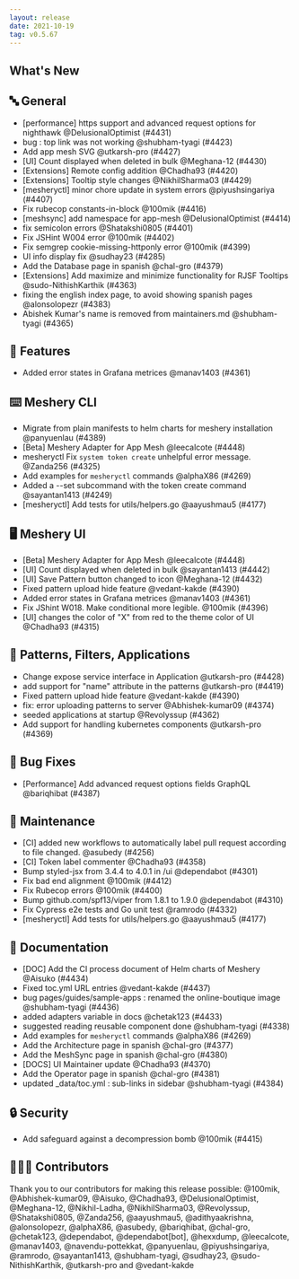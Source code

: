 ```yaml
---
layout: release
date: 2021-10-19
tag: v0.5.67
---
```


## What's New
## 🔤 General
- [performance] https support and advanced request options for nighthawk @DelusionalOptimist (#4431)
-  bug : top link was not working @shubham-tyagi (#4423)
- Add app mesh SVG @utkarsh-pro (#4427)
-  [UI] Count displayed when deleted in bulk @Meghana-12 (#4430)
- [Extensions] Remote config addition @Chadha93 (#4420)
- [Extensions] Tooltip style changes @NikhilSharma03 (#4429)
- [mesheryctl] minor chore update in system errors @piyushsingariya (#4407)
- Fix rubecop constants-in-block @100mik (#4416)
- [meshsync] add namespace for app-mesh @DelusionalOptimist (#4414)
- fix semicolon errors @Shatakshi0805 (#4401)
- Fix JSHint W004 error @100mik (#4402)
- Fix semgrep cookie-missing-httponly error @100mik (#4399)
- UI info display fix @sudhay23 (#4285)
- Add the Database page in spanish @chal-gro (#4379)
- [Extensions] Add maximize and minimize functionality for RJSF Tooltips @sudo-NithishKarthik (#4363)
- fixing the english index page, to avoid showing spanish pages @alonsolopezr (#4383)
- Abishek Kumar's name is removed from maintainers.md @shubham-tyagi (#4365)

## 🚀 Features

- Added error states in Grafana metrices @manav1403 (#4361)

## ⌨️ Meshery CLI

- Migrate from plain manifests to helm charts for meshery installation @panyuenlau (#4389)
- [Beta] Meshery Adapter for App Mesh @leecalcote (#4448)
- mesheryctl Fix `system token create` unhelpful error message. @Zanda256 (#4325)
- Add examples for `mesheryctl` commands @alphaX86 (#4269)
- Added a --set subcommand with the token create command @sayantan1413 (#4249)
- [mesheryctl] Add tests for utils/helpers.go @aayushmau5 (#4177)

## 🖥 Meshery UI

- [Beta] Meshery Adapter for App Mesh @leecalcote (#4448)
- [UI] Count displayed when deleted in bulk @sayantan1413 (#4442)
- [UI] Save Pattern button changed to icon @Meghana-12 (#4432)
- Fixed pattern upload hide feature @vedant-kakde (#4390)
- Added error states in Grafana metrices @manav1403 (#4361)
- Fix JShint W018. Make conditional more legible. @100mik (#4396)
- [UI] changes the color of  "X" from red to the theme color of UI  @Chadha93 (#4315)

## 🔋 Patterns, Filters, Applications

- Change expose service interface in Application @utkarsh-pro (#4428)
- add support for "name" attribute in the patterns @utkarsh-pro (#4419)
- Fixed pattern upload hide feature @vedant-kakde (#4390)
- fix: error uploading patterns to server @Abhishek-kumar09 (#4374)
- seeded applications at startup @Revolyssup (#4362)
- Add support for handling kubernetes components @utkarsh-pro (#4369)

## 🐛 Bug Fixes

- [Performance] Add advanced request options fields GraphQL @bariqhibat (#4387)

## 🧰 Maintenance

- [CI] added new workflows to automatically label pull request according to file changed. @asubedy (#4256)
- [CI] Token label commenter @Chadha93 (#4358)
- Bump styled-jsx from 3.4.4 to 4.0.1 in /ui @dependabot (#4301)
- Fix bad end alignment @100mik (#4412)
- Fix Rubecop errors @100mik (#4400)
- Bump github.com/spf13/viper from 1.8.1 to 1.9.0 @dependabot (#4310)
- Fix Cypress e2e tests and Go unit test @ramrodo (#4332)
- [mesheryctl] Add tests for utils/helpers.go @aayushmau5 (#4177)

## 📖 Documentation

- [DOC] Add the CI process document of Helm charts of Meshery @Aisuko (#4434)
- Fixed toc.yml URL entries @vedant-kakde (#4437)
- bug pages/guides/sample-apps : renamed the online-boutique image @shubham-tyagi (#4436)
- added adapters variable in docs @chetak123 (#4433)
- suggested reading reusable component done @shubham-tyagi (#4338)
- Add examples for `mesheryctl` commands @alphaX86 (#4269)
- Add the Architecture page in spanish @chal-gro (#4377)
- Add the MeshSync page in spanish @chal-gro (#4380)
- [DOCS] UI Maintainer update  @Chadha93 (#4370)
- Add the Operator page in spanish @chal-gro (#4381)
- updated _data/toc.yml : sub-links in sidebar @shubham-tyagi (#4384)

## 🔒 Security

- Add safeguard against a decompression bomb @100mik (#4415)

## 👨🏽‍💻 Contributors

Thank you to our contributors for making this release possible:
@100mik, @Abhishek-kumar09, @Aisuko, @Chadha93, @DelusionalOptimist, @Meghana-12, @Nikhil-Ladha, @NikhilSharma03, @Revolyssup, @Shatakshi0805, @Zanda256, @aayushmau5, @adithyaakrishna, @alonsolopezr, @alphaX86, @asubedy, @bariqhibat, @chal-gro, @chetak123, @dependabot, @dependabot[bot], @hexxdump, @leecalcote, @manav1403, @navendu-pottekkat, @panyuenlau, @piyushsingariya, @ramrodo, @sayantan1413, @shubham-tyagi, @sudhay23, @sudo-NithishKarthik, @utkarsh-pro and @vedant-kakde

